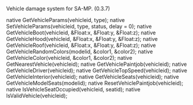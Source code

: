 Vehicle damage system for SA-MP. (0.3.7)

  native GetVehicleParams(vehicleid, type);
	native SetVehicleParams(vehicleid, type, status, delay = 0);
	native GetVehicleBoot(vehicleid, &Float:x, &Float:y, &Float:z);
	native GetVehicleHood(vehicleid, &Float:x, &Float:y, &Float:z);
	native GetVehicleRoof(vehicleid, &Float:x, &Float:y, &Float:z);
	native GetVehicleRandomColors(modelid, &color1, &color2);
	native GetVehicleColor(vehicleid, &color1, &color2);
	native GetNearestVehicle(vehicleid);
	native GetVehiclePaintjob(vehicleid);
	native GetVehicleDriver(vehicleid);
	native GetVehicleTopSpeed(vehicleid);
	native GetVehicleInterior(vehicleid);
	native GetVehicleSeats(vehicleid);
	native GetVehicleModelSeats(modelid);
	native ResetVehiclePaintjob(vehicleid);
	native IsVehicleSeatOccupied(vehicleid, seatid);
	native IsValidVehicle(vehicleid);
